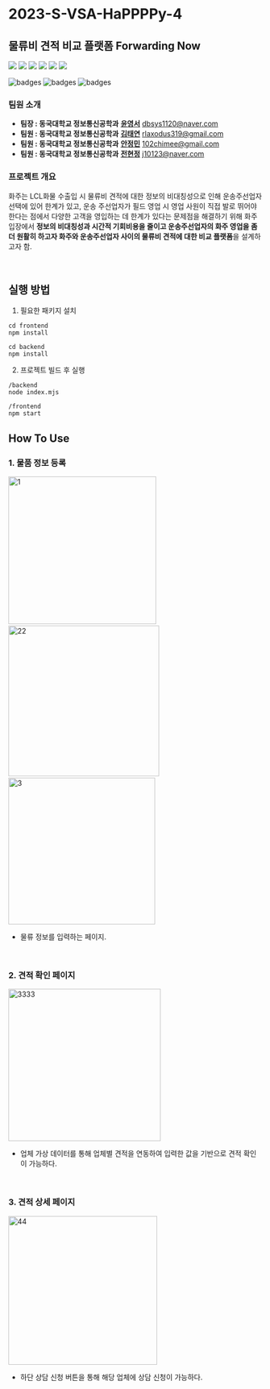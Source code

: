 # 2023-S-VSA-HaPPPPy-4
## 물류비 견적 비교 플랫폼 Forwarding Now

<img src="https://img.shields.io/badge/react-61DAFB?style=for-the-badge&logo=react&logoColor=black"> <img src="https://img.shields.io/badge/node.js-339933?style=for-the-badge&logo=Node.js&logoColor=white">
<img src="https://img.shields.io/badge/express-000000?style=for-the-badge&logo=express&logoColor=white">
<img src="https://img.shields.io/badge/mysql-4479A1?style=for-the-badge&logo=mysql&logoColor=white">
<img src="https://img.shields.io/badge/github-181717?style=for-the-badge&logo=github&logoColor=white">
<img src="https://img.shields.io/badge/git-F05032?style=for-the-badge&logo=git&logoColor=white">



![badges](https://img.shields.io/badge/IDE-VSCode-informational)
![badges](https://img.shields.io/badge/axios-1.4.0-red)
![badges](https://img.shields.io/badge/npm-18.16.0-green)

### 팀원 소개
* **팀장 : 동국대학교 정보통신공학과** [**윤영서**](https://github.com/sdfjkj) dbsys1120@naver.com
* **팀원 : 동국대학교 정보통신공학과** [**김태연**](https://github.com/taeyeon0319) rlaxodus319@gmail.com
* **팀원 : 동국대학교 정보통신공학과** [**안정민**](https://github.com/102sae) 102chimee@gmail.com
* **팀원 : 동국대학교 정보통신공학과** [**전현정**](https://github.com/hjyeeoonng) j10123@naver.com

### 프로젝트 개요
화주는 LCL화물 수출입 시 물류비 견적에 대한 정보의 비대칭성으로 인해 운송주선업자 선택에 있어 한계가 있고, 운송 주선업자가 필드 영업 시 영업 사원이 직접 발로 뛰어야한다는 점에서 다양한 고객을 영입하는 데 한계가 있다는 문제점을 해결하기 위해 화주입장에서 <strong>정보의 비대칭성과 시간적 기회비용을 줄이고 운송주선업자의 화주 영업을 좀 더 원활히 하고자 화주와 운송주선업자 사이의 물류비 견적에 대한 비교 플랫폼</strong>을 설계하고자 함.


<br>

## 실행 방법
1. 필요한 패키지 설치
```
cd frontend
npm install

cd backend
npm install
```

2. 프로젝트 빌드 후 실행
```
/backend
node index.mjs

/frontend
npm start
```

## How To Use

### 1. 물품 정보 등록

<img width="293" alt="1" src="https://github.com/taeyeon0319/HaPPPPy/assets/95170874/8b2ebdb6-1707-4d15-b4b0-1ae1d6cc47c4"> &nbsp; 
<img width="299" alt="22" src="https://github.com/taeyeon0319/HaPPPPy/assets/95170874/6385a32d-9d79-47b9-9334-7b3ac759e56c"> &nbsp; 
<img width="291" alt="3" src="https://github.com/taeyeon0319/HaPPPPy/assets/95170874/c01e9cba-a93f-40e2-941d-950a28bebaa0">

- 물류 정보를 입력하는 페이지. 
<br>

### 2. 견적 확인 페이지
<img width="302" alt="3333" src="https://github.com/taeyeon0319/HaPPPPy/assets/95170874/020b9385-5b16-47a4-9341-400b3ace7a53">

- 업체 가상 데이터를 통해 업체별 견적을 연동하여 입력한 값을 기반으로 견적 확인이 가능하다. 
<br>

### 3. 견적 상세 페이지
<img width="295" alt="44" src="https://github.com/taeyeon0319/HaPPPPy/assets/95170874/43d24b4c-3f68-4350-8cf5-8ddc652b5760">

- 하단 상담 신청 버튼을 통해 해당 업체에 상담 신청이 가능하다.

